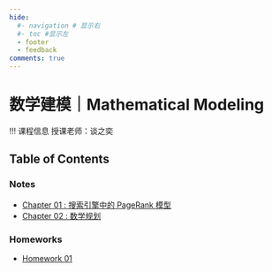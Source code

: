 ```yaml
---
hide:
  #- navigation # 显示右
  #- toc #显示左
  - footer
  - feedback
comments: true
---   
```


# 数学建模｜Mathematical Modeling

!!! 课程信息
	授课老师：谈之奕

## Table of Contents

### Notes

- [Chapter 01 : 搜索引擎中的 PageRank 模型](Chapter%201/)
- [Chapter 02 : 数学规划](Chapter%202/)

### Homeworks

- [Homework 01](Homework%201/)